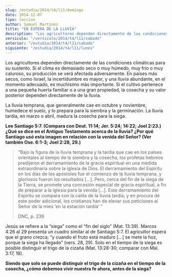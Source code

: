 ```yaml
---
slug: /estudia/2014/t4/l11/domingo
date: 2014-12-07
tipo: leccion
author: Samuel Martínez
title: "EN ESPERA DE LA LLUVIA"
description: "Los agricultores dependen directamente de las condiciones climáticas para su sustento. Si el clima es demasiado seco o muy húmedo, muy frío o muy caluroso, su producción se verá afectada adversamente."
versiculo: "/versiculo/2014/t4/l11/sabado"
anterior: "/estudia/2014/t4/l11/sabado"
siguiente: "/estudia/2014/t4/l11/lunes"
---
```


Los agricultores dependen directamente de las condiciones climáticas para su sustento. Si el clima es demasiado seco o muy húmedo, muy frío o muy caluroso, su producción se verá afectada adversamente. En países más secos, como Israel, la incertidumbre es mayor, y una lluvia abundante, en el momento adecuado, es muchísimo más importante. Si el cultivo pertenece a una pequeña huerta familiar o a una gran propiedad, la cosecha y su valor posterior dependen directamente de la lluvia.

La lluvia temprana, que generalmente cae en octubre y noviembre, humedece el suelo, y lo prepara para la siembra y la germinación. La lluvia tardía, en marzo o abril, madura la cosecha para la siega.

**Lee Santiago 5:7. (Compara con Deut. 11:14; Jer. 5:24; 14:22; Joel 2:23.) ¿Qué se dice en el Antiguo Testamento acerca de la lluvia? ¿Por qué Santiago usó esta imagen en relación con la venida del Señor? (Ver también Ose. 6:1-3; Joel 2:28, 29.)**

> “Bajo la figura de la lluvia temprana y la tardía que cae en los países orientales al tiempo de la siembra y la cosecha, los profetas hebreos predijeron el derramamiento de la gracia espiritual en una medida extraordinaria sobre la iglesia de Dios. El derramamiento del Espíritu en los días de los apóstoles fue el comienzo de la lluvia temprana, y gloriosos fueron los resultados [...]. Pero, cerca del fin de la siega de la Tierra, se promete una concesión especial de gracia espiritual, a fin de preparar a la iglesia para la venida [...]. Este derramamiento del Espíritu se compara con la caída de la lluvia tardía; y en procura de este poder adicional, los cristianos han de elevar sus peticiones al Señor de la mies ‘en la estación tardía’ ”
>
> DNC, p. 239

Jesús se refiere a la “siega” como el “fin del siglo” (Mat. 13:39). Marcos 4:26 al 29 presenta un cuadro similar al de Santiago 5:7. El agricultor espera que el grano crezca; “y cuando el fruto está maduro [...] se mete la hoz, porque la siega ha llegado” (vers. 28, 29). Solo en el tiempo de la siega es posible distinguir el trigo de la cizaña (Mat. 13:28-30; comparar con Mal. 3:17, 18).

**Siendo que solo se puede distinguir el trigo de la cizaña en el tiempo de la cosecha, ¿cómo debemos vivir nuestra fe ahora, antes de la siega?**
